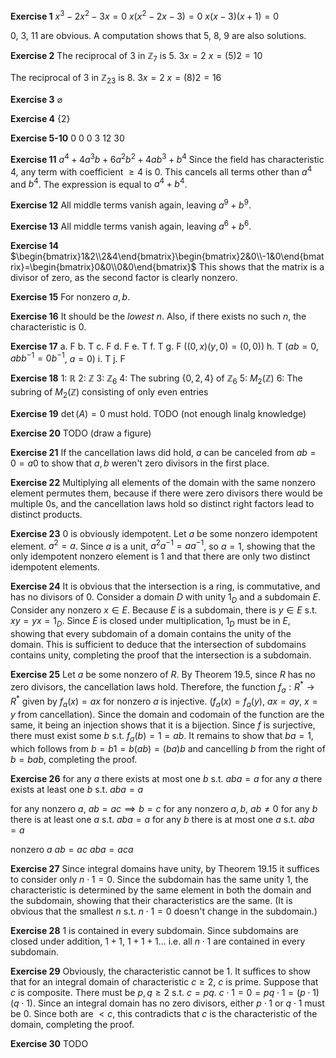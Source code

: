 **Exercise 1**
$x^3-2x^2-3x=0$
$x(x^2-2x-3)=0$
$x(x-3)(x+1)=0$

0, 3, 11 are obvious. A computation shows that 5, 8, 9 are also solutions.

**Exercise 2**
The reciprocal of $3$ in $\mathbb{Z}_7$ is $5$.
$3x=2$
$x=(5)2=10$

The reciprocal of $3$ in $\mathbb{Z}_{23}$ is $8$.
$3x=2$
$x=(8)2=16$

**Exercise 3**
$\varnothing$

**Exercise 4**
$\{2\}$

**Exercise 5-10**
0
0
0
3
12
30

**Exercise 11**
$a^4+4a^3b+6a^2b^2+4ab^3+b^4$
Since the field has characteristic 4, any term with coefficient $\geq 4$ is $0$. This cancels all terms other than $a^4$ and $b^4$. The expression is equal to $a^4+b^4$.

**Exercise 12**
All middle terms vanish again, leaving $a^9+b^9$.

**Exercise 13**
All middle terms vanish again, leaving $a^6+b^6$.

**Exercise 14**
$\begin{bmatrix}1&2\\2&4\end{bmatrix}\begin{bmatrix}2&0\\-1&0\end{bmatrix}=\begin{bmatrix}0&0\\0&0\end{bmatrix}$
This shows that the matrix is a divisor of zero, as the second factor is clearly nonzero.

**Exercise 15**
For nonzero $a,b$.

**Exercise 16**
It should be the _lowest_ $n$. Also, if there exists no such $n$, the characteristic is 0.

**Exercise 17**
a. F
b. T
c. F
d. F
e. T
f. T
g. F ($(0,x)(y,0)=(0,0)$) 
h. T ($ab=0$, $abb^{-1}=0b^{-1}$, $a=0$)
i. T
j. F

**Exercise 18**
1: $\mathbb{R}$
2: $\mathbb{Z}$
3: $\mathbb{Z}_6$
4: The subring $\{0,2,4\}$ of $\mathbb{Z}_6$
5: $M_2(\mathbb{Z})$
6: The subring of $M_2(\mathbb{Z})$ consisting of only even entries

**Exercise 19**
$\det(A)=0$ must hold.
TODO (not enough linalg knowledge)

**Exercise 20**
TODO (draw a figure)

**Exercise 21**
If the cancellation laws did hold, $a$ can be canceled from $ab=0=a0$ to show that $a,b$ weren't zero divisors in the first place.

**Exercise 22**
Multiplying all elements of the domain with the same nonzero element permutes them, because if there were zero divisors there would be multiple 0s, and the cancellation laws hold so distinct right factors lead to distinct products.

**Exercise 23**
0 is obviously idempotent. Let $a$ be some nonzero idempotent element. $a^2=a$. Since $a$ is a unit, $a^2a^{-1}=aa^{-1}$, so $a=1$, showing that the only idempotent nonzero element is 1 and that there are only two distinct idempotent elements.

**Exercise 24**
It is obvious that the intersection is a ring, is commutative, and has no divisors of 0.
Consider a domain $D$ with unity $1_D$ and a subdomain $E$. Consider any nonzero $x\in E$. Because $E$ is a subdomain, there is $y\in E$ s.t. $xy=yx=1_D$. Since $E$ is closed under multiplication, $1_D$ must be in $E$, showing that every subdomain of a domain contains the unity of the domain. This is sufficient to deduce that the intersection of subdomains contains unity, completing the proof that the intersection is a subdomain.

**Exercise 25**
Let $a$ be some nonzero of $R$.
By Theorem 19.5, since $R$ has no zero divisors, the cancellation laws hold. Therefore, the function $f_a:R^*\to R^*$ given by $f_a(x)=ax$ for nonzero $a$ is injective. ($f_a(x)=f_a(y)$, $ax=ay$, $x=y$ from cancellation). Since the domain and codomain of the function are the same, it being an injection shows that it is a bijection. Since $f$ is surjective, there must exist some $b$ s.t. $f_a(b)=1=ab$. It remains to show that $ba=1$, which follows from $b=b1=b(ab)=(ba)b$ and cancelling $b$ from the right of $b=bab$, completing the proof.

**Exercise 26**
for any $a$ there exists at most one $b$ s.t. $aba=a$
for any $a$ there exists at least one $b$ s.t. $aba=a$

for any nonzero $a$, $ab=ac\implies b=c$
for any nonzero $a,b$, $ab\neq 0$
for any $b$ there is at least one $a$ s.t. $aba=a$
for any $b$ there is at most one $a$ s.t. $aba=a$

nonzero $a$
$ab=ac$
$aba=aca$

**Exercise 27**
Since integral domains have unity, by Theorem 19.15 it suffices to consider only $n\cdot1=0$. Since the subdomain has the same unity $1$, the characteristic is determined by the same element in both the domain and the subdomain, showing that their characteristics are the same. (It is obvious that the smallest $n$ s.t. $n\cdot 1=0$ doesn't change in the subdomain.)

**Exercise 28**
$1$ is contained in every subdomain. Since subdomains are closed under addition, $1+1$, $1+1+1$... i.e. all $n\cdot 1$ are contained in every subdomain.

**Exercise 29**
Obviously, the characteristic cannot be 1. It suffices to show that for an integral domain of characteristic $c\geq 2$, $c$ is prime.
Suppose that $c$ is composite. There must be $p,q\geq 2$ s.t. $c=pq$. $c\cdot 1=0=pq\cdot 1=(p\cdot 1)(q\cdot 1)$. Since an integral domain has no zero divisors, either $p\cdot 1$ or $q\cdot 1$ must be $0$. Since both are $<c$, this contradicts that $c$ is the characteristic of the domain, completing the proof.

**Exercise 30**
TODO